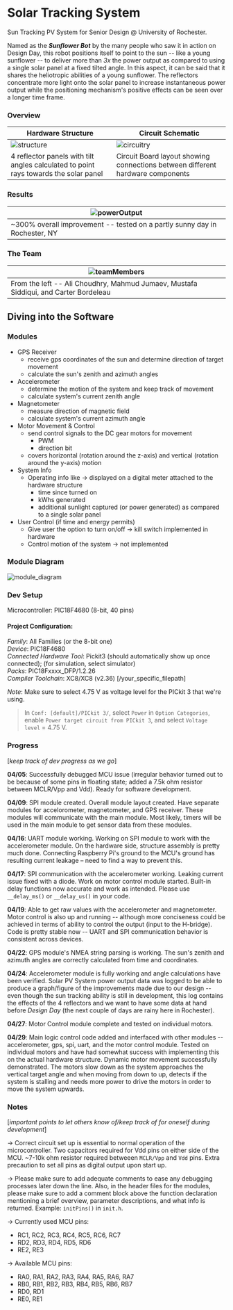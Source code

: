 # Solar Tracking System
Sun Tracking PV System for Senior Design @ University of Rochester.

Named as the ***Sunflower Bot*** by the many people who saw it in action on Design Day, this robot positions itself to point to the sun -- like a young sunflower -- to deliver more than *3x* the power output as compared to using a single solar panel at a fixed tilted angle. In this aspect, it can be said that it shares the heliotropic abilities of a young sunflower. The reflectors concentrate more light onto the solar panel to increase instantaneous power output while the positioning mechanism's positive effects can be seen over a longer time frame.

### Overview

| Hardware Structure | Circuit Schematic |
|---|---|
| ![structure](https://github.com/mustafa-siddiqui/Solar-Tracking-System/blob/main/docs/diagrams/hardwareStructure.png) | ![circuitry](https://github.com/mustafa-siddiqui/Solar-Tracking-System/blob/main/docs/diagrams/circuitSchematic.jpeg) | 
| 4 reflector panels with tilt angles calculated to point rays towards the solar panel | Circuit Board layout showing connections between different hardware components |

### Results
|![powerOutput](https://github.com/mustafa-siddiqui/Solar-Tracking-System/blob/main/docs/results/systemResults.jpeg)|
|---|
| ~300% overall improvement -- tested on a partly sunny day in Rochester, NY |

### The Team
|![teamMembers](https://github.com/mustafa-siddiqui/Solar-Tracking-System/blob/main/docs/teamMembers.jpeg)|
|---|
| From the left -- Ali Choudhry, Mahmud Jumaev, Mustafa Siddiqui, and Carter Bordeleau |

## Diving into the Software

### Modules
* GPS Receiver
    * receive gps coordinates of the sun and determine direction of target movement
    * calculate the sun's zenith and azimuth angles
* Accelerometer
    * determine the motion of the system and keep track of movement
    * calculate system's current zenith angle
* Magnetometer
    * measure direction of magnetic field
    * calculate system's current azimuth angle
* Motor Movement & Control
    * send control signals to the DC gear motors for movement
        * PWM
        * direction bit
    * covers horizontal (rotation around the z-axis) and vertical (rotation around the y-axis) motion
* System Info
    * Operating info like -> displayed on a digital meter attached to the hardware structure
        * time since turned on
        * kWhs generated
        * additional sunlight captured (or power generated) as compared to a single solar panel
* User Control (if time and energy permits)
    * Give user the option to turn on/off -> kill switch implemented in hardware
    * Control motion of the system -> not implemented

### Module Diagram
![module_diagram](https://github.com/mustafa-siddiqui/Solar-Tracking-System/blob/main/docs/diagrams/moduleDiagram.png)

### Dev Setup
Microcontroller: PIC18F4680 (8-bit, 40 pins)

#### Project Configuration:
*Family*: All Families (or the 8-bit one)  
*Device*: PIC18F4680  
*Connected Hardware Tool*: Pickit3 (should automatically show up once connected); (for simulation, select simulator)  
*Packs*: PIC18Fxxxx_DFP/1.2.26  
*Compiler Toolchain*: XC8/XC8 (v2.36) [/your_specific_filepath]  

*Note*: Make sure to select 4.75 V as voltage level for the PICkit 3 that we're using.  
> In `Conf: [default]/PICkit 3/`, select `Power` in `Option Categories`, enable `Power target circuit from PICkit 3`, and select `Voltage level` = 4.75 V.  

### Progress
[*keep track of dev progress as we go*]

**04/05**: Successfully debugged MCU issue (irregular behavior turned out to be because of some pins in floating state; added a 7.5k ohm resistor between MCLR/Vpp and Vdd). Ready for software development.

**04/09**: SPI module created. Overall module layout created. Have separate modules for accelorometer, magnetometer, and GPS receiver. These modules will communicate with the main module. Most likely, timers will be used in the main module to get sensor data from these modules.

**04/16**: UART module working. Working on SPI module to work with the accelerometer module. On the hardware side, structure assembly is pretty much done. Connecting Raspberry Pi's ground to the MCU's ground has resulting current leakage – need to find a way to prevent this.

**04/17**: SPI communication with the accelerometer working. Leaking current issue fixed with a diode. Work on motor control module started. Built-in delay functions now accurate and work as intended. Please use `__delay_ms()` or `__delay_us()` in your code.

**04/19**: Able to get raw values with the accelerometer and magnetometer. Motor control is also up and running -- although more conciseness could be achieved in terms of ability to control the output (input to the H-bridge). Code is pretty stable now -- UART and SPI communication behavior is consistent across devices.

**04/22**: GPS module's NMEA string parsing is working. The sun's zenith and azimuth angles are correctly calculated from time and coordinates.

**04/24**: Accelerometer module is fully working and angle calculations have been verified. Solar PV System power output data was logged to be able to produce a graph/figure of the improvements made due to our design -- even though the sun tracking ability is still in development, this log contains the effects of the 4 reflectors and we want to have some data at hand before *Design Day* (the next couple of days are rainy here in Rochester).

**04/27**: Motor Control module complete and tested on individual motors.

**04/29**: Main logic control code added and interfaced with other modules -- accelerometer, gps, spi, uart, and the motor control module. Tested on individual motors and have had somewhat success with implementing this on the actual hardware structure. Dynamic motor movement successfully demonstrated. The motors slow down as the system approaches the vertical target angle and when moving from down to up, detects if the system is stalling and needs more power to drive the motors in order to move the system upwards.

### Notes
[*important points to let others know of/keep track of for oneself during development*]  

-> Correct circuit set up is essential to normal operation of the microcontroller. Two capacitors required for Vdd pins on either side of the MCU. ~7-10k ohm resistor required betweeen `MCLR/Vpp` and `Vdd` pins. Extra precaution to set all pins as digital output upon start up.  

-> Please make sure to add adequate comments to ease any debugging processes later down the line. Also, in the header files for the modules, please make sure to add a comment block above the function declaration mentioning a brief overview, parameter descriptions, and what info is returned. Example: `initPins()` in `init.h`.

-> Currently used MCU pins:
   * RC1, RC2, RC3, RC4, RC5, RC6, RC7
   * RD2, RD3, RD4, RD5, RD6
   * RE2, RE3

-> Available MCU pins:
   * RA0, RA1, RA2, RA3, RA4, RA5, RA6, RA7
   * RB0, RB1, RB2, RB3, RB4, RB5, RB6, RB7
   * RD0, RD1
   * RE0, RE1

